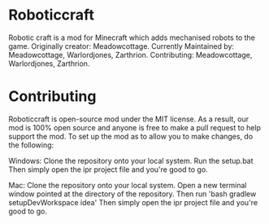 Roboticcraft
=============
Robotic craft is a mod for Minecraft which adds mechanised robots to the game. 
Originally creator: Meadowcottage.
Currently Maintained by: Meadowcottage, Warlordjones, Zarthrion.
Contributing: Meadowcottage, Warlordjones, Zarthrion.

Contributing
=============
Roboticcraft is open-source mod under the MIT license. As a result, our mod is 100% open source and anyone is free to make a pull request to help support the mod.
To set up the mod as to allow you to make changes, do the following:

Windows:
Clone the repository onto your local system.
Run the setup.bat
Then simply open the ipr project file and you're good to go.

Mac:
Clone the repository onto your local system.
Open a new terminal window pointed at the directory of the repository.
Then run 'bash gradlew setupDevWorkspace idea'
Then simply open the ipr project file and you're good to go.
